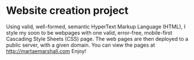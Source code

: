 # Website creation project
Using valid, well-formed, semantic HyperText Markup Language (HTML), I style my soon to be webpages
with one valid, error-free, mobile-first Cascading Style Sheets (CSS) page. The web pages are then 
deployed to a public server, with a given domain. You can view the pages at http://martaemarshall.com
Enjoy!